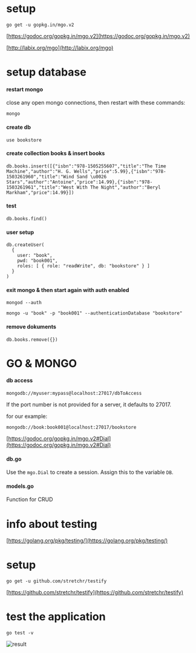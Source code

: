 # setup

```
go get -u gopkg.in/mgo.v2
```

[https://godoc.org/gopkg.in/mgo.v2](https://godoc.org/gopkg.in/mgo.v2)

[http://labix.org/mgo](http://labix.org/mgo)

# setup database

#### restart mongo
close any open mongo connections, then restart with these commands:
```
mongo
```

#### create db
```
use bookstore
```

#### create collection books & insert books
```
db.books.insert([{"isbn":"978-1505255607","title":"The Time Machine","author":"H. G. Wells","price":5.99},{"isbn":"978-1503261960","title":"Wind Sand \u0026 Stars","author":"Antoine","price":14.99},{"isbn":"978-1503261961","title":"West With The Night","author":"Beryl Markham","price":14.99}])

```

#### test
```
db.books.find()
```

#### user setup
```
db.createUser(
  {
    user: "book",
    pwd: "book001",
    roles: [ { role: "readWrite", db: "bookstore" } ]
  }
)
```

#### exit mongo & then start again with auth enabled
```
mongod --auth
```

```
mongo -u "book" -p "book001" --authenticationDatabase "bookstore"
```
#### remove dokuments
```
db.books.remove({})
```
# GO & MONGO

#### db access

```
mongodb://myuser:mypass@localhost:27017/dbToAccess
```

If the port number is not provided for a server, it defaults to 27017.

for our example:
```
mongodb://book:book001@localhost:27017/bookstore
```
[https://godoc.org/gopkg.in/mgo.v2#Dial](https://godoc.org/gopkg.in/mgo.v2#Dial)

#### db.go
Use the ```mgo.Dial``` to create a session. Assign this to the variable ```DB```.


#### models.go
Function for CRUD 

# info about testing
[https://golang.org/pkg/testing/](https://golang.org/pkg/testing/)

# setup

```
go get -u github.com/stretchr/testify
```
[https://github.com/stretchr/testify](https://github.com/stretchr/testify)

# test the application
```
go test -v

```
![result](https://github.com/valentynkuts/tau/blob/main/Laboratorium_13/res.png)
